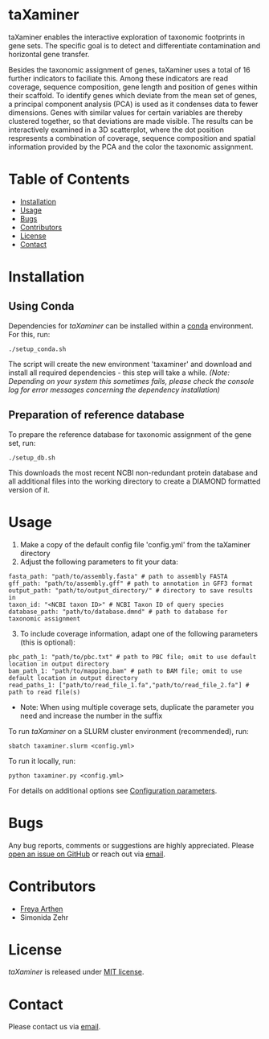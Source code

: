 # taXaminer

taXaminer enables the interactive exploration of taxonomic footprints in gene sets. The specific goal is to detect and differentiate contamination and horizontal gene transfer.

Besides the taxonomic assignment of genes, taXaminer uses a total of 16 further indicators to faciliate this. Among these indicators are read coverage, sequence composition, gene length and position of genes within their scaffold. To identify genes which deviate from the mean set of genes, a principal component analysis (PCA) is used as it condenses data to fewer dimensions. Genes with similar values for certain variables are thereby clustered together, so that deviations are made visible. The results can be interactively examined in a 3D scatterplot, where the dot position respresents a combination of coverage, sequence composition and spatial information provided by the PCA and the color the taxonomic assignment.

# Table of Contents
* [Installation](#installation)
* [Usage](#usage)
* [Bugs](#bugs)
* [Contributors](#contributors)
* [License](#license)
* [Contact](#contact)

# Installation

## Using Conda
Dependencies for *taXaminer* can be installed within a [conda](https://docs.conda.io/projects/conda/en/latest/user-guide/install/) environment. For this, run:
```
./setup_conda.sh
```
The script will create the new environment 'taxaminer' and download and install all required dependencies - this step will take a while. *(Note: Depending on your system this sometimes fails, please check the console log for error messages concerning the dependency installation)*

## Preparation of reference database
To prepare the reference database for taxonomic assignment of the gene set, run:
```
./setup_db.sh
```
This downloads the most recent NCBI non-redundant protein database and all additional files into the working directory to create a DIAMOND formatted version of it. 

# Usage
1. Make a copy of the default config file 'config.yml' from the taXaminer directory
2. Adjust the following parameters to fit your data:
```
fasta_path: "path/to/assembly.fasta" # path to assembly FASTA
gff_path: "path/to/assembly.gff" # path to annotation in GFF3 format
output_path: "path/to/output_directory/" # directory to save results in
taxon_id: "<NCBI taxon ID>" # NCBI Taxon ID of query species
database_path: "path/to/database.dmnd" # path to database for taxonomic assignment
```
3. To include coverage information, adapt one of the following parameters (this is optional):
```
pbc_path_1: "path/to/pbc.txt" # path to PBC file; omit to use default location in output directory
bam_path_1: "path/to/mapping.bam" # path to BAM file; omit to use default location in output directory
read_paths_1: ["path/to/read_file_1.fa","path/to/read_file_2.fa"] # path to read file(s)
```
* Note: When using multiple coverage sets, duplicate the parameter you need and increase the number in the suffix

To run *taXaminer* on a SLURM cluster environment (recommended), run:
```
sbatch taxaminer.slurm <config.yml>
```
To run it locally, run:
```
python taxaminer.py <config.yml>
```

For details on additional options see [Configuration parameters](https://github.com/fdhubert/taXaminer/wiki/Configuration-parameters). 

# Bugs
Any bug reports, comments or suggestions are highly appreciated. Please [open an issue on GitHub](https://github.com/BIONF/taXaminer/issues/new) or reach out via [email](mailto:freya.hubert@gmail.com).

# Contributors
* [Freya Arthen](https://github.com/fdhubert)
* Simonida Zehr

# License
*taXaminer* is released under [MIT license](https://github.com/BIONF/taXaminer/blob/master/LICENSE).

# Contact
Please contact us via [email](mailto:freya.hubert@gmail.com).
